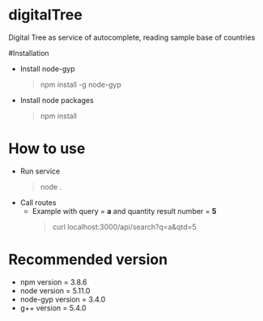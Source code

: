 # digitalTree
Digital Tree as service of autocomplete, reading sample base of countries

#Installation

* Install node-gyp
	> npm install -g node-gyp
* Install node packages
	> npm install

# How to use

* Run service
	> node .
* Call routes
	- Example with query = **a** and quantity result number = **5**
		> curl localhost:3000/api/search?q=a\&qtd=5

# Recommended version

* npm version = 3.8.6
* node version = 5.11.0
* node-gyp version = 3.4.0
* g++ version = 5.4.0